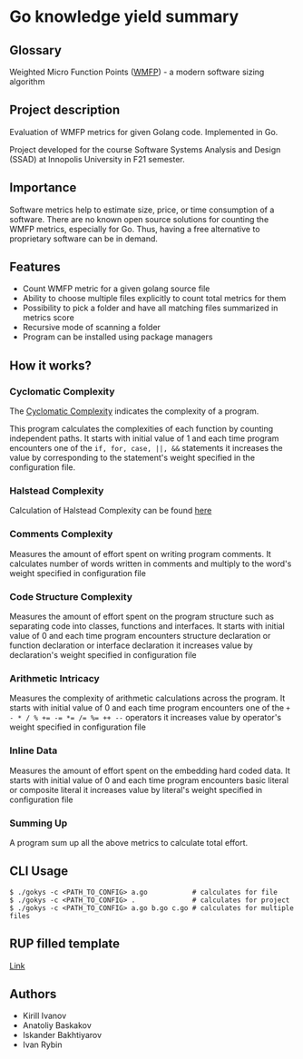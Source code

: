 # Go knowledge yield summary

## Glossary
Weighted Micro Function Points ([WMFP](https://en.wikipedia.org/wiki/Weighted_Micro_Function_Points)) - a modern software sizing algorithm

## Project description
Evaluation of WMFP metrics for given Golang code. Implemented in Go.

Project developed for the course Software Systems Analysis and Design (SSAD) at Innopolis University in F21 semester.

## Importance
Software metrics help to estimate size, price, or time consumption of a software. There are no known open source solutions for counting the WMFP metrics, especially for Go. Thus, having a free alternative to proprietary software can be in demand.

## Features
* Count WMFP metric for a given golang source file
* Ability to choose multiple files explicitly to count total metrics for them
* Possibility to pick a folder and have all matching files summarized in metrics score
* Recursive mode of scanning a folder
* Program can be installed using package managers

## How it works?
### Cyclomatic Complexity

The [Cyclomatic Complexity](https://en.wikipedia.org/wiki/Cyclomatic_complexity) 
indicates the complexity of a program.

This program calculates the complexities of each function by counting independent paths. It starts with initial value
of 1 and each time program encounters one of the `if, for, case, ||, &&` statements it increases the value by 
corresponding to the statement's weight specified in the configuration file.

### Halstead Complexity
Calculation of Halstead Complexity can be found [here](https://en.wikipedia.org/wiki/Halstead_complexity_measures)

### Comments Complexity
Measures the amount of effort spent on writing program comments. It calculates number of words written in comments 
and multiply to the word's weight specified in configuration file

### Code Structure Complexity
Measures the amount of effort spent on the program structure such as separating code into classes, functions and 
interfaces. It starts with initial value of 0 and each time program encounters structure declaration or function 
declaration or interface declaration it increases value by declaration's weight specified in configuration file

### Arithmetic Intricacy
Measures the complexity of arithmetic calculations across the program. It starts with initial value of 0 and each time 
program encounters one of the `+ - * / % += -= *= /= %= ++ --` operators it increases value by operator's weight 
specified in configuration file

### Inline Data
Measures the amount of effort spent on the embedding hard coded data. It starts with initial value of 0 and each time
program encounters basic literal or composite literal it increases value by literal's weight specified in configuration 
file

### Summing Up
A program sum up all the above metrics to calculate total effort.

## CLI Usage
```console
$ ./gokys -c <PATH_TO_CONFIG> a.go           # calculates for file
$ ./gokys -c <PATH_TO_CONFIG> .              # calculates for project
$ ./gokys -c <PATH_TO_CONFIG> a.go b.go c.go # calculates for multiple files
```

## RUP filled template
[Link](https://docs.google.com/document/d/1su-LKhZ33DbZ898iwvInVrTbZTy12idO/edit?usp=sharing&ouid=106194539643127537689&rtpof=true&sd=true)

## Authors
* Kirill Ivanov
* Anatoliy Baskakov
* Iskander Bakhtiyarov
* Ivan Rybin
